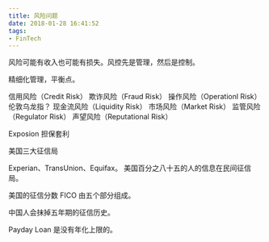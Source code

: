 ```yaml
---
title: 风险问题
date: 2018-01-28 16:41:52
tags:
- FinTech
---
```

风险可能有收入也可能有损失。风控先是管理，然后是控制。

精细化管理，平衡点。

信用风险（Credit Risk）
欺诈风险（Fraud Risk）
操作风险（Operationl Risk）伦敦乌龙指？
现金流风险（Liquidity Risk）
市场风险（Market Risk）
监管风险（Regulator Risk）
声望风险（Reputational Risk）

Exposion 担保套利

美国三大征信局

Experian、TransUnion、Equifax。
美国百分之八十五的人的信息在民间征信局。

美国的征信分数 FICO 由五个部分组成。

中国人会抹掉五年期的征信历史。

Payday Loan 是没有年化上限的。